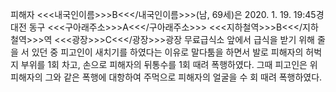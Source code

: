 피해자 <<<내국인이름>>>B<<</내국인이름>>>(남, 69세)은 2020. 1. 19. 19:45경 대전 동구 <<<구아래주소>>>A<<</구아래주소>>> <<<지하철역>>>B<<</지하철역>>>역 <<<광장>>>C<<</광장>>>광장 무료급식소 앞에서 급식을 받기 위해 줄을 서 있던 중 피고인이 새치기를 하였다는 이유로 말다툼을 하면서 발로 피해자의 허벅지 부위를 1회 차고, 손으로 피해자의 뒤통수를 1회 때려 폭행하였다. 그때 피고인은 위 피해자의 그와 같은 폭행에 대항하여 주먹으로 피해자의 얼굴을 수 회 때려 폭행하였다.
